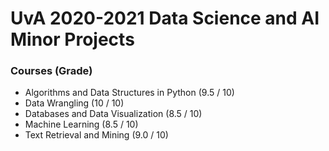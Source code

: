 # UvA 2020-2021 Data Science and AI Minor Projects

### Courses (Grade)
- Algorithms and Data Structures in Python (9.5 / 10)
- Data Wrangling (10 / 10)
- Databases and Data Visualization (8.5 / 10)
- Machine Learning (8.5 / 10)
- Text Retrieval and Mining (9.0 / 10)
